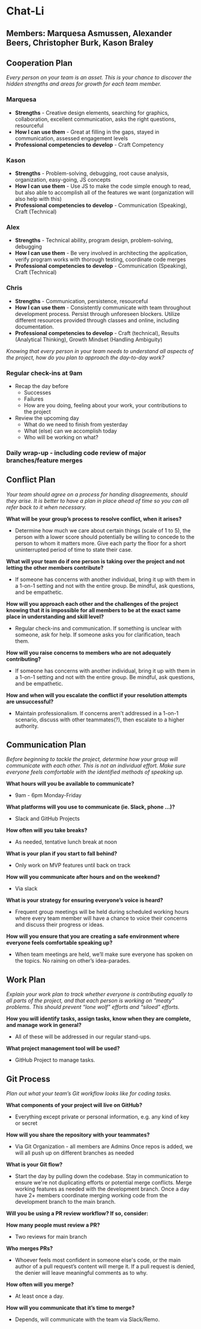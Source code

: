 # Chat-Li

## **Members**: Marquesa Asmussen, Alexander Beers, Christopher Burk, Kason Braley

## Cooperation Plan

_Every person on your team is an asset. This is your chance to discover the hidden strengths and areas for growth for each team member._

### Marquesa

- **Strengths** - Creative design elements, searching for graphics, collaboration, excellent communication, asks the right questions, resourceful
- **How I can use them** - Great at filling in the gaps, stayed in communication, assessed engagement levels
- **Professional competencies to develop** - Craft Competency

### Kason

- **Strengths** - Problem-solving, debugging, root cause analysis, organization, easy-going, JS concepts
- **How I can use them** - Use JS to make the code simple enough to read, but also able to accomplish all of the features we want (organization will also help with this)
- **Professional competencies to develop** - Communication (Speaking), Craft (Technical)

### Alex

- **Strengths** - Technical ability, program design, problem-solving, debugging
- **How I can use them** - Be very involved in architecting the application, verify program works with thorough testing, coordinate code merges
- **Professional competencies to develop** - Communication (Speaking), Craft (Technical)

### Chris

- **Strengths** - Communication, persistence, resourceful
- **How I can use them** - Consistently communicate with team throughout development process. Persist through unforeseen blockers. Utilize different resources provided through classes and online, including documentation.
- **Professional competencies to develop** - Craft (technical), Results (Analytical Thinking), Growth Mindset (Handling Ambiguity)

_Knowing that every person in your team needs to understand all aspects of the project, how do you plan to approach the day-to-day work?_

### Regular check-ins at 9am

- Recap the day before
  - Successes
  - Failures
  - How are you doing, feeling about your work, your contributions to the project
- Review the upcoming day
  - What do we need to finish from yesterday
  - What (else) can we accomplish today
  - Who will be working on what?

### Daily wrap-up - including code review of major branches/feature merges

## Conflict Plan

_Your team should agree on a process for handing disagreements, should they arise. It is better to have a plan in place ahead of time so you can all refer back to it when necessary._

**What will be your group’s process to resolve conflict, when it arises?**

- Determine how much we care about certain things (scale of 1 to 5), the person with a lower score should potentially be willing to concede to the person to whom it matters more. Give each party the floor for a short uninterrupted period of time to state their case.

**What will your team do if one person is taking over the project and not letting the other members contribute?**

- If someone has concerns with another individual, bring it up with them in a 1-on-1 setting and not with the entire group. Be mindful, ask questions, and be empathetic.

**How will you approach each other and the challenges of the project knowing that it is impossible for all members to be at the exact same place in understanding and skill level?**

- Regular check-ins and communication. If something is unclear with someone, ask for help. If someone asks you for clarification, teach them.

**How will you raise concerns to members who are not adequately contributing?**

- If someone has concerns with another individual, bring it up with them in a 1-on-1 setting and not with the entire group. Be mindful, ask questions, and be empathetic.

**How and when will you escalate the conflict if your resolution attempts are unsuccessful?**

- Maintain professionalism. If concerns aren't addressed in a 1-on-1 scenario, discuss with other teammates(?), then escalate to a higher authority.

## Communication Plan

_Before beginning to tackle the project, determine how your group will communicate with each other. This is not an individual effort. Make sure everyone feels comfortable with the identified methods of speaking up._

**What hours will you be available to communicate?**

- 9am - 6pm Monday-Friday

**What platforms will you use to communicate (ie. Slack, phone …)?**

- Slack and GitHub Projects

**How often will you take breaks?**

- As needed, tentative lunch break at noon

**What is your plan if you start to fall behind?**

- Only work on MVP features until back on track

**How will you communicate after hours and on the weekend?**

- Via slack

**What is your strategy for ensuring everyone’s voice is heard?**

- Frequent group meetings will be held during scheduled working hours where every team member will have a chance to voice their concerns and discuss their progress or ideas.

**How will you ensure that you are creating a safe environment where everyone feels comfortable speaking up?**

- When team meetings are held, we’ll make sure everyone has spoken on the topics. No raining on other’s idea-parades.

## Work Plan

_Explain your work plan to track whether everyone is contributing equally to all parts of the project, and that each person is working on “meaty” problems. This should prevent “lone wolf” efforts and “siloed” efforts._

**How you will identify tasks, assign tasks, know when they are complete, and manage work in general?**

- All of these will be addressed in our regular stand-ups.

**What project management tool will be used?**

- GitHub Project to manage tasks.

## Git Process

_Plan out what your team’s Git workflow looks like for coding tasks._

**What components of your project will live on GitHub?**

- Everything except private or personal information, e.g. any kind of key or secret

**How will you share the repository with your teammates?**

- Via Git Organization - all members are Admins Once repos is added, we will all push up on different branches as needed

**What is your Git flow?**

- Start the day by pulling down the codebase. Stay in communication to ensure we're not duplicating efforts or potential merge conflicts. Merge working features as needed with the development branch. Once a day have 2+ members coordinate merging working code from the development branch to the main branch.

**Will you be using a PR review workflow? If so, consider:**

**How many people must review a PR?**

- Two reviews for main branch

**Who merges PRs?**

- Whoever feels most confident in someone else's code, or the main author of a pull request’s content will merge it. If a pull request is denied, the denier will leave meaningful comments as to why.

**How often will you merge?**

- At least once a day.

**How will you communicate that it’s time to merge?**

- Depends, will communicate with the team via Slack/Remo.
